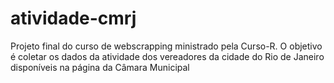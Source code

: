 # atividade-cmrj
Projeto final do curso de webscrapping ministrado pela Curso-R. O objetivo é coletar os dados da atividade dos vereadores da cidade do Rio de Janeiro disponíveis na página da Câmara Municipal
